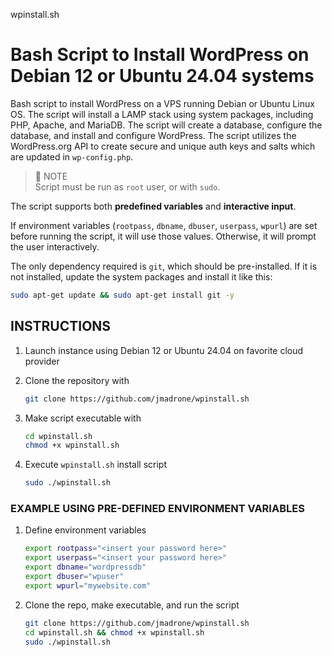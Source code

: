 wpinstall.sh

# Bash Script to Install WordPress on Debian 12 or Ubuntu 24.04 systems

Bash script to install WordPress on a VPS running Debian  or Ubuntu Linux OS. The script will install a LAMP stack using system packages, including PHP, Apache, and MariaDB. The script will create a database, configure the database, and install and configure WordPress. The script utilizes the WordPress.org API to create secure and unique auth keys and salts which are updated in `wp-config.php`.

> 📝 NOTE  
> Script must be run as `root` user, or with `sudo`.

The script supports both **predefined variables** and **interactive input**.

If environment variables (`rootpass`, `dbname`, `dbuser`, `userpass`, `wpurl`) are set before running the script, it will use those values. Otherwise, it will prompt the user interactively.

The only dependency required is `git`, which should be pre-installed. If it is not installed, update the system packages and install it like this:

```sh
sudo apt-get update && sudo apt-get install git -y
```

## INSTRUCTIONS

1. Launch instance using Debian 12 or Ubuntu 24.04 on favorite cloud provider
2. Clone the repository with

   ```sh
   git clone https://github.com/jmadrone/wpinstall.sh
   ```

3. Make script executable with

   ```sh
   cd wpinstall.sh
   chmod +x wpinstall.sh
   ```

4. Execute `wpinstall.sh` install script

   ```sh
   sudo ./wpinstall.sh
   ```

### EXAMPLE USING PRE-DEFINED ENVIRONMENT VARIABLES

1. Define environment variables

   ```sh
   export rootpass="<insert your password here>"
   export userpass="<insert your password here>"
   export dbname="wordpressdb"
   export dbuser="wpuser"
   export wpurl="mywebsite.com"
   ```

2. Clone the repo, make executable, and run the script

   ```sh
   git clone https://github.com/jmadrone/wpinstall.sh
   cd wpinstall.sh && chmod +x wpinstall.sh
   sudo ./wpinstall.sh
   ```
